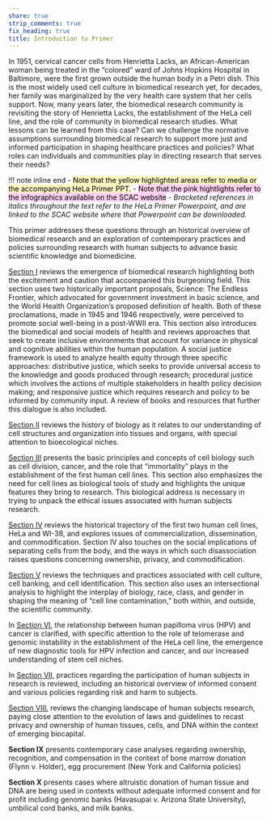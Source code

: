 ```yaml
---
share: true
strip_comments: true
fix_heading: true
title: Introduction to Primer
---
```

In 1951, cervical cancer cells from Henrietta Lacks, an African-American woman being treated in the “colored” ward of Johns Hopkins Hospital in Baltimore, were the first grown outside the human body in a Petri dish. This is the most widely used cell culture in biomedical research yet, for decades, her family was marginalized by the very health care system that her cells support. Now, many years later, the biomedical research community is revisiting the story of Henrietta Lacks, the establishment of the HeLa cell line, and the role of community in biomedical research studies. What lessons can be learned from this case? Can we challenge the normative assumptions surrounding biomedical research to support more just and informed participation in shaping healthcare practices and policies? What roles can individuals and communities play in directing research that serves their needs?

!!! note inline end
	- <mark style="background: #FFF3A3A6;">Note that the yellow highlighted areas refer to media or the accompanying HeLa Primer PPT.</mark>
	- <mark style="background: #FFB8EBA6;">Note that the pink hightlights refer to the infographics available on the SCAC website</mark>
	- *Bracketed references in italics throughout the text refer to the HeLa Primer Powerpoint, and are linked to the SCAC website where that Powerpoint can be downloaded.*

This primer addresses these questions through an historical overview of biomedical research and an exploration of contemporary practices and policies surrounding research with human subjects to advance basic scientific knowledge and biomedicine.

[Section I](../Primer/1.%20How%20Have%20Human%20Tissues%20and%20Cells%20Been%20Used%20for%20Biomedical%20Research?/I.%20How%20Have%20Human%20Tissues%20and%20Cells%20Been%20Used%20for%20Biomedical%20Research?.md) reviews the emergence of biomedical research highlighting both the excitement and caution that accompanied this burgeoning field. This section uses two historically important proposals, Science: The Endless Frontier, which advocated for government investment in basic science, and the World Health Organization’s proposed definition of health. Both of these proclamations, made in 1945 and 1946 respectively, were perceived to promote social well-being in a post-WWII era. This section also introduces the biomedical and social models of health and reviews approaches that seek to create inclusive environments that account for variance in physical and cognitive abilities within the human population. A social justice framework is used to analyze health equity through three specific approaches: distributive justice, which seeks to provide universal access to the knowledge and goods produced through research; procedural justice which involves the actions of multiple stakeholders in health policy decision making; and responsive justice which requires research and policy to be informed by community input. A review of books and resources that further this dialogue is also included.

[Section II](../Primer/2.%20What%20Is%20A%20Cell?%20What%20is%20Cell%20Research?/II.%20What%20Is%20A%20Cell?%20What%20is%20Cell%20Research?.md) reviews the history of biology as it relates to our understanding of cell structures and organization into tissues and organs, with special attention to bioecological niches.

[Section III](../Primer/3.%20How%20Does%20Tissue%20Culture%20Technology%20Contribute%20to%20Steam%20Cell%20Research%20(SCR)?/III.%20How%20Does%20Tissue%20Culture%20Technology%20Contribute%20to%20Steam%20Cell%20Research%20(SCR)?.md) presents the basic principles and concepts of cell biology such as cell division, cancer, and the role that “immortality” plays in the establishment of the first human cell lines. This section also emphasizes the need for cell lines as biological tools of study and highlights the unique features they bring to research. This biological address is necessary in trying to unpack the ethical issues associated with human subjects research.

[Section IV](../Primer/4.%20The%20First%20Human%20Cell%20Lines_HeLa%20and%20WI-38/IV.%20The%20First%20Human%20Cell%20Lines_HeLa%20and%20WI-38.md) reviews the historical trajectory of the first two human cell lines, HeLa and WI-38, and explores issues of commercialization, dissemination, and commodification. Section IV also touches on the social implications of separating cells from the body, and the ways in which such disassociation raises questions concerning ownership, privacy, and commodification.

[Section V](../Primer/5.%20HeLa%20Cultures%20and%20Contamination_The%20Intersection%20of%20Biology,%20Race,%20Class%20and%20Gender/V.%20HeLa%20Cultures%20and%20Contamination.md) reviews the techniques and practices associated with cell culture, cell banking, and cell identification. This section also uses an intersectional analysis to highlight the interplay of biology, race, class, and gender in shaping the meaning of “cell line contamination,” both within, and outside, the scientific community.

In [Section VI](../Primer/6.%20Cervical%20Cancer,%20HPV,%20and%20TERC_Prevalence%20and%20Diagnostics/VI.%20Cervical%20Cancer,%20HPV%20and%20TERC_Prevalence%20and%20Diagnostics.md), the relationship between human papilloma virus (HPV) and cancer is clarified, with specific attention to the role of telomerase and genomic instability in the establishment of the HeLa cell line, the emergence of new diagnostic tools for HPV infection and cancer, and our increased understanding of stem cell niches.

In [Section VII](../Primer/7.%20What%20Policies%20Are%20in%20Place%20for%20Regulating%20Research%20with%20Human%20Subjects?/VII.%20What%20Policies%20Are%20in%20Place%20for%20Regulating%20Research%20with%20Human%20Subjects?.md), practices regarding the participation of human subjects in research is reviewed, including an historical overview of informed consent and various policies regarding risk and harm to subjects.

[Section VIII.](../Primer/8.%20Altruistic%20Donor,%20Paid%20Research%20Subject,%20or%20Savvy%20Negotiator/VIII.%20Altruistic%20Donor,%20Paid%20Research%20Subject,%20or%20Savvy%20Negotiator.md) reviews the changing landscape of human subjects research, paying close attention to the evolution of laws and guidelines to recast privacy and ownership of human tissues, cells, and DNA within the context of emerging biocapital.

**Section IX** presents contemporary case analyses regarding ownership, recognition, and compensation in the context of bone marrow donation (Flynn v. Holder), egg procurement (New York and California policies)

**Section X** presents cases where altruistic donation of human tissue and DNA are being used in contexts without adequate informed consent and for profit including genomic banks (Havasupai v. Arizona State University), umbilical cord banks, and milk banks.